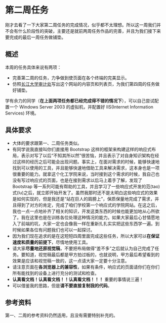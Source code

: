 # 第二周任务

刚才去看了一下大家第二周任务的完成情况，似乎都不太理想。所以这一周我们并不会有什么阶段性的突破，主要还是就前两周任务作品的完善，并且为我们接下来要完成的最后一周任务做铺垫。

## 概述

本周的任务具体来说有两项：

- 完善第二周的任务，力争做到使页面在各个终端的完美显示。
- 仿照[长江大学审计处](http://sjc.yangtzeu.edu.cn/)写出这个网站的内容页和列表页，为我们第四周的任务做好铺垫。

学有余力的同学（**在上面两项任务都已经完成得不错的情况下**），可以自己尝试配置一个 Windows Server 2003 的虚拟机，并配置好 IIS(Internet Information Services) 环境。

## 具体要求

- 大体的要求跟第一、二周任务类似。
- 有同学说我直接叫你们直接用 Bootstrap 这样的框架来构建这样的响应式布局，表示对写了以后“不知其所以然”很苦恼，并且表示了对自身知识架构在经过这样的经历之后可能会出现问题。事实上，在面对需求的时候，能够快速地找到可以使用的工具，并且能够快速地借助工具来解决需求，这本身也是一项很重要的能力。就拿这个化工学院来说，当时接到这个需求的时候，我自己也没有写过响应式的页面，也是在接到需求以后马上着手了解，发现了 Bootstrap 等一系列可能有帮助的工具，并且学习了一些响应式开发的范(tao)式(lu)之后，就立即开始开发了。虽然我那时还不是太明白这些响应式的效果是如何实现的，但是我还是“站在巨人的肩膀上”，保质保量地完成了需求，并且得到了对方的肯定，完成了咱们学校第一个响应式的学院网站。在这之后，我也一点一点地补齐了相关的知识，开发这类东西的时候也能更加地从心所欲了。我在这里也是在训练各位处理这种情况的能力。如果大家最后心甘情愿地入了前端的坑，大家一定也会像我一样在重新扎扎实实把这些东西学一遍。到时候如果各位有问题我们也可以一起探讨。
- 因为我们现在追求的是在这短短四周里面完成这些任务，所以大家可以**在保证速度和质量的前提下**，尽情地使用工具。
- 请大家**尽量地还原视觉稿**，不要把布局做得“差不多”之后就认为自己完成了任务。要知道，视觉稿最后都是甲方拍过板的，也就说明，甲方最后希望看到的效果是应该和视觉稿一致的，这一点请大家一定要十分注意。
- 请注意页面在**各浏览器上的兼容性**，如果有条件，响应式的页面请你们在你们所有能找到的设备上进行充分的测试和检查。
- **认真看文档！认真看文档！！认真看文档！！！** 重要的事情说三遍！
- 可以借鉴我的思路，但是**请不要直接复制我的代码**。

## 参考资料

第一、二周的参考资料仍然适用，且没有需要特别补充的。
